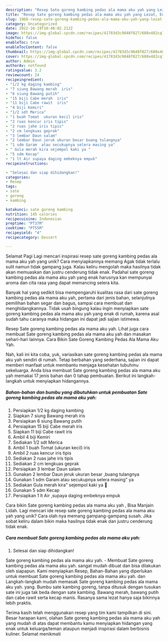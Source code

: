 ```yaml
---
description: "Resep Sate goreng kambing pedas ala mama aku yah yang Lezat, Enak"
title: "Resep Sate goreng kambing pedas ala mama aku yah yang Lezat, Enak"
slug: 1968-resep-sate-goreng-kambing-pedas-ala-mama-aku-yah-yang-lezat-enak
category: Uncategorized
date: 2022-10-19T10:48:02.212Z
image: https://img-global.cpcdn.com/recipes/41783d3c9848f827/680x482cq70/sate-goreng-kambing-pedas-ala-mama-aku-yah-foto-resep-utama.jpg
hideToc: false
enableToc: true
enableTocContent: false
thumbnail: https://img-global.cpcdn.com/recipes/41783d3c9848f827/680x482cq70/sate-goreng-kambing-pedas-ala-mama-aku-yah-foto-resep-utama.jpg
cover: https://img-global.cpcdn.com/recipes/41783d3c9848f827/680x482cq70/sate-goreng-kambing-pedas-ala-mama-aku-yah-foto-resep-utama.jpg
author: Admin
authorAv: notfound
ratingvalue: 3.2
reviewcount: 24
recipeingredient:
- "1/2 kg daging kambing"
- "7 siung Bawang merah  iris"
- "6 siung Bawang putih"
- "15 biji Cabe merah  iris"
- "11 biji Cabe rawit  iris"
- "4 biji Kemiri"
- "1/2 sdt Merica"
- "1 buah Tomat  ukuran kecil iris"
- "2 ruas kencur iris tipis"
- "2 ruas jahe iris tipis"
- "2 cm lengkuas geprak"
- "3 lembar Daun salam"
- "2 lembar Daun jeruk ukuran besar buang tulangnya"
- "1 sdm Garam  atau secukupnya selera masing ya"
- " Gula merah kira sejempol kaki ya "
- "5 sdm Kecap"
- "1 lt Air supaya daging embeknya empuk"
recipeinstructions:

- "Selesai dan siap dihidangkan!"
categories:
- Resep
tags:
- sate
- goreng
- kambing

katakunci: sate goreng kambing 
nutrition: 145 calories
recipecuisine: Indonesian
preptime: "PT37M"
cooktime: "PT55M"
recipeyield: "4"
recipecategory: Dessert

---
```



Selamat Pagi Lagi mencari inspirasi resep sate goreng kambing pedas ala mama aku yah yang unik? Cara menyiapkannya memang Agak tidak terlalu sulit namun tidak gampang juga. Kalau keliru mengolah maka hasilnya tidak akan memuaskan dan justru cenderung tidak enak. Padahal sate goreng kambing pedas ala mama aku yah yang enak harusnya kan mempunyai aroma dan cita rasa yang dapat memancing selera kita.


Banyak hal yang sedikit bisa mempengaruhi kualitas rasa dari sate goreng kambing pedas ala mama aku yah, pertama dari jenis bahan, selanjutnya pemilihan bahan segar dan bagus, sampai cara membuat dan menghidangkannya. Tidak usah bingung kalau ingin menyiapkan sate goreng kambing pedas ala mama aku yah yang enak di rumah, karena asal sudah tahu caranya maka hidangan ini dapat jadi sajian istimewa.

Resep Sate goreng kambing pedas ala mama aku yah. Lihat juga cara membuat Sate goreng kambing pedas ala mama aku yah dan masakan sehari-hari lainnya. Cara Bikin Sate Goreng Kambing Pedas Ala Mama Aku Yah.


Nah, kali ini kita coba, yuk, variasikan sate goreng kambing pedas ala mama aku yah sendiri di rumah. Tetap berbahan yang sederhana, sajian ini dapat memberi manfaat untuk membantu menjaga kesehatan tubuhmu sekeluarga. Anda bisa membuat Sate goreng kambing pedas ala mama aku yah memakai 17 jenis bahan dan 0 tahap pembuatan. Berikut ini langkah-langkah untuk menyiapkan hidangannya.

<!--inarticleads1-->

##### Bahan-bahan dan bumbu yang dibutuhkan untuk pembuatan Sate goreng kambing pedas ala mama aku yah:

1. Persiapkan 1/2 kg daging kambing
1. Siapkan 7 siung Bawang merah  iris
1. Persiapkan 6 siung Bawang putih
1. Persiapkan 15 biji Cabe merah  iris
1. Siapkan 11 biji Cabe rawit  iris
1. Ambil 4 biji Kemiri
1. Sediakan 1/2 sdt Merica
1. Ambil 1 buah Tomat  (ukuran kecil) iris
1. Ambil 2 ruas kencur iris tipis
1. Sediakan 2 ruas jahe iris tipis
1. Sediakan 2 cm lengkuas geprak
1. Persiapkan 3 lembar Daun salam
1. Gunakan 2 lembar Daun jeruk ukuran besar ,buang tulangnya
1. Gunakan 1 sdm Garam  atau secukupnya selera masing&#34; ya
1. Sediakan  Gula merah kira&#34; sejempol kaki ya 🤭
1. Gunakan 5 sdm Kecap
1. Persiapkan 1 lt Air ,supaya daging embeknya empuk


Cara bikin Sate goreng kambing pedas ala mama aku yah , Bisa Manjain Lidah. Lagi mencari ide resep sate goreng kambing pedas ala mama aku yah yang unik? Cara olah nya memang gampang-gampang susah. Jika sobat keliru dalam bikin maka hasilnya tidak enak dan justru cenderung tidak enak. 

<!--inarticleads2-->

##### Cara membuat Sate goreng kambing pedas ala mama aku yah:


1. Selesai dan siap dihidangkan!

Sate goreng kambing pedas ala mama aku yah. - Membuat Sate goreng kambing pedas ala mama aku yah. sangat mudah dibuat dan bisa dilakukan oleh siapapun. Kami menyiapkan Resep, Bahan-Bahan yang diperlukan untuk membuat Sate goreng kambing pedas ala mama aku yah. dan Langkah-langkah mudah memasak Sate goreng kambing pedas ala mama aku yah. yang. Bumbu sate kambing goreng, tanpa ditusuk dengan tusukan sate ini juga tak beda dengan sate kambing. Bawang merah, bawang putih dan cabe rawit serta kecap manis. Rasanya sama lezat hanya saja bikinnya lebih praktis. 

Terima kasih telah menggunakan resep yang tim kami tampilkan di sini. Besar harapan kami, olahan Sate goreng kambing pedas ala mama aku yah yang mudah di atas dapat membantu kamu menyiapkan hidangan yang enak untuk keluarga/teman ataupun menjadi inspirasi dalam berbisnis kuliner. Selamat menikmati
